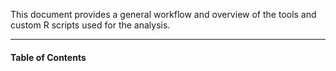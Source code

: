 
This document provides a general workflow and overview of the tools and
custom R scripts used for the analysis.

------------------------------------------------------------------------

#### Table of Contents
